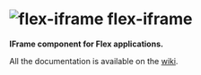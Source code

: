 ![flex-iframe](https://github.com/nicoulaj/flex-iframe/raw/master/library/src/com/google/code/flexiframe/assets/flex-iframe-logo-32.png) flex-iframe
===========

**IFrame component for Flex applications.**

All the documentation is available on the [wiki](https://github.com/nicoulaj/flex-iframe/wiki).
